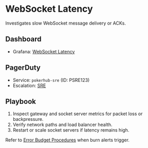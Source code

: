 # WebSocket Latency

Investigates slow WebSocket message delivery or ACKs.

## Dashboard
- Grafana: [WebSocket Latency](../../infrastructure/observability/websocket-latency-dashboard.json)

## PagerDuty
- Service: `pokerhub-sre` (ID: PSRE123)
- Escalation: [SRE](https://pokerhub.pagerduty.com/escalation_policies/PABC123)

## Playbook
1. Inspect gateway and socket server metrics for packet loss or backpressure.
2. Verify network paths and load balancer health.
3. Restart or scale socket servers if latency remains high.

Refer to [Error Budget Procedures](../error-budget-procedures.md) when burn alerts trigger.
